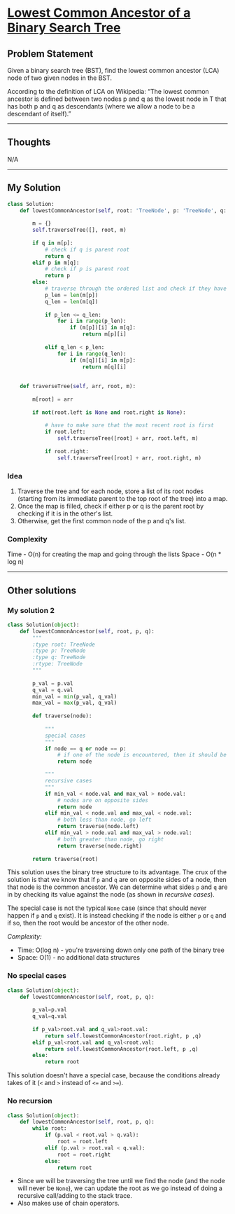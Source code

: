 # [Lowest Common Ancestor of a Binary Search Tree](https://leetcode.com/problems/lowest-common-ancestor-of-a-binary-search-tree/)

## Problem Statement

Given a binary search tree (BST), find the lowest common ancestor (LCA) node of two given nodes in the BST.

According to the definition of LCA on Wikipedia: “The lowest common ancestor is defined between two nodes p and q as the lowest node in T that has both p and q as descendants (where we allow a node to be a descendant of itself).”

---

## Thoughts

N/A

---

## My Solution
```python
class Solution:
    def lowestCommonAncestor(self, root: 'TreeNode', p: 'TreeNode', q: 'TreeNode') -> 'TreeNode':
        
        m = {}
        self.traverseTree([], root, m)
        
        if q in m[p]:
            # check if q is parent root
            return q
        elif p in m[q]:
            # check if p is parent root
            return p
        else:
            # traverse through the ordered list and check if they have a root node in common
            p_len = len(m[p])
            q_len = len(m[q])
            
            if p_len <= q_len:
                for i in range(p_len):
                    if (m[p])[i] in m[q]:
                        return m[p][i]
                    
            elif q_len < p_len:
                for i in range(q_len):
                    if (m[q])[i] in m[p]:
                        return m[q][i]
            
        
    def traverseTree(self, arr, root, m):
        
        m[root] = arr
        
        if not(root.left is None and root.right is None):
            
            # have to make sure that the most recent root is first
            if root.left:
                self.traverseTree([root] + arr, root.left, m)
                
            if root.right:
                self.traverseTree([root] + arr, root.right, m)
```

### **Idea**

1. Traverse the tree and for each node, store a list of its root nodes (starting from its immediate parent to the top root of the tree) into a map.
2. Once the map is filled, check if either p or q is the parent root by checking if it is in the other's list.
3. Otherwise, get the first common node of the p and q's list.

### **Complexity**

Time - O(n) for creating the map and going through the lists
Space - O(n * log n)

---

## Other solutions

### **My solution 2**
```python
class Solution(object):
    def lowestCommonAncestor(self, root, p, q):
        """
        :type root: TreeNode
        :type p: TreeNode
        :type q: TreeNode
        :rtype: TreeNode
        """
    
        p_val = p.val
        q_val = q.val
        min_val = min(p_val, q_val)
        max_val = max(p_val, q_val)        
        
        def traverse(node):
            
            """
            special cases
            """
            if node == q or node == p:
                # if one of the node is encountered, then it should be the parent
                return node

            """
            recursive cases
            """
            if min_val < node.val and max_val > node.val:
                # nodes are on opposite sides
                return node
            elif min_val < node.val and max_val < node.val:
                # both less than node, go left
                return traverse(node.left)
            elif min_val > node.val and max_val > node.val:
                # both greater than node, go right
                return traverse(node.right)
            
        return traverse(root)
```

This solution uses the binary tree structure to its advantage. The crux of the solution is that we know that if `p` and `q` are on opposite sides of a node, then that node is the common ancestor. We can determine what sides `p` and `q` are in by checking its value against the node (as shown in *recursive cases*). 

The special case is not the typical `None` case (since that should never happen if `p` and `q` exist). It is instead checking if the node is either `p` or `q` and if so, then the root would be ancestor of the other node.

*Complexity:*
- Time: O(log n) - you're traversing down only one path of the binary tree
- Space: O(1) - no additional data structures

### **No special cases**
```python
class Solution(object):
    def lowestCommonAncestor(self, root, p, q):
        
        p_val=p.val
        q_val=q.val
        
        if p_val>root.val and q_val>root.val:
            return self.lowestCommonAncestor(root.right, p ,q)
        elif p_val<root.val and q_val<root.val:
            return self.lowestCommonAncestor(root.left, p ,q)
        else:
            return root
```

This solution doesn't have a special case, because the conditions already takes of it (`<` and `>` instead of `<=` and `>=`).

### **No recursion**
```python
class Solution(object):
    def lowestCommonAncestor(self, root, p, q):
        while root:
            if (p.val < root.val > q.val):
                root = root.left
            elif (p.val > root.val < q.val):
                root = root.right
            else:
                return root
```
- Since we will be traversing the tree until we find the node (and the node will never be `None`), we can update the root as we go instead of doing a recursive call/adding to the stack trace. 
- Also makes use of chain operators.